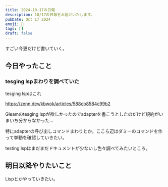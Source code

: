 ```yaml
---
title: 2024-10-17の日報
description: 10/17の日報をお届けいたします。
pubDate: Oct 17 2024
emoji: 🦊
tags: []
draft: false
---
```


すごい今更だけど書いていく。

## 今日やったこと

### tesging lspまわりを調べていた

tesging lspはこれ

https://zenn.dev/kbwok/articles/588cb8584c99b2

Gleamのtesging
lspが欲しかったのでadapterを書こうとしたのだけど規約がいまいち分からなかった...

特にadapterの呼び出しコマンドまわりとか。ここら辺はダミーのコマンドを作って挙動を確認していきたい。

testing lspはまだまだドキュメントが少ないし色々調べてみたいところ。

## 明日以降やりたいこと

Lispとかやっていきたい。
